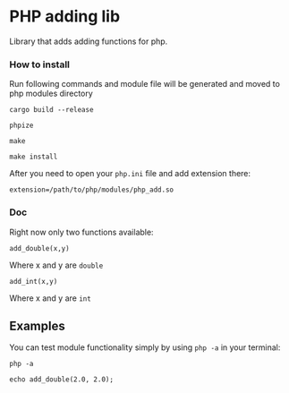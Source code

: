 # PHP adding lib

Library that adds adding functions for php.

### How to install

Run following commands and module file will be generated and moved to php modules directory

```cargo build --release```

```phpize```

```make```

```make install```

After you need to open your ```php.ini``` file and add extension there:

```extension=/path/to/php/modules/php_add.so```

### Doc

Right now only two functions available:

```add_double(x,y)```

Where x and y are ```double```

```add_int(x,y)```

Where x and y are ```int```

## Examples

You can test module functionality simply by using ```php -a``` in your terminal:

```php -a```

```echo add_double(2.0, 2.0);```
